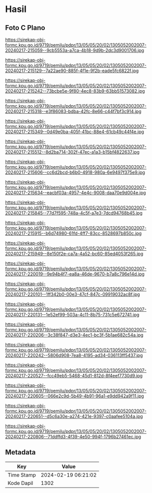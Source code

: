 # Hasil

## Foto C Plano

https://sirekap-obj-formc.kpu.go.id/9719/pemilu/pdpr/13/05/05/20/02/1305052002007-20240217-215059--9cb5553a-a7ca-4b18-9d9b-2dc3d9001706.jpg

https://sirekap-obj-formc.kpu.go.id/9719/pemilu/pdpr/13/05/05/20/02/1305052002007-20240217-215129--7a22ae90-885f-4f1e-9f2b-eade5fc6822f.jpg

https://sirekap-obj-formc.kpu.go.id/9719/pemilu/pdpr/13/05/05/20/02/1305052002007-20240217-215242--73bcbe5e-9f80-4ec8-83b9-63bb51573082.jpg

https://sirekap-obj-formc.kpu.go.id/9719/pemilu/pdpr/13/05/05/20/02/1305052002007-20240217-215318--e3f86083-bdba-42fc-8e66-c44f7bf3c914.jpg

https://sirekap-obj-formc.kpu.go.id/9719/pemilu/pdpr/13/05/05/20/02/1305052002007-20240217-215349--0d49e0ba-405f-41bc-88e4-61cb49c44f4e.jpg

https://sirekap-obj-formc.kpu.go.id/9719/pemilu/pdpr/13/05/05/20/02/1305052002007-20240217-215512--8d2ba714-302f-47ec-a1a3-b15bf4822637.jpg

https://sirekap-obj-formc.kpu.go.id/9719/pemilu/pdpr/13/05/05/20/02/1305052002007-20240217-215606--cc6d2bcd-b6b0-4918-980a-6e9497f375e9.jpg

https://sirekap-obj-formc.kpu.go.id/9719/pemilu/pdpr/13/05/05/20/02/1305052002007-20240217-215634--eacbf03a-4957-4e4c-9008-daa70e9d004e.jpg

https://sirekap-obj-formc.kpu.go.id/9719/pemilu/pdpr/13/05/05/20/02/1305052002007-20240217-215845--77d7f595-748a-4c5f-a7e3-7dcd94768b45.jpg

https://sirekap-obj-formc.kpu.go.id/9719/pemilu/pdpr/13/05/05/20/02/1305052002007-20240217-215915--b6d74980-61fd-4ff7-83cc-8528697b850c.jpg

https://sirekap-obj-formc.kpu.go.id/9719/pemilu/pdpr/13/05/05/20/02/1305052002007-20240217-215949--8e150f2e-ca7a-4a52-bc60-85ed4053f265.jpg

https://sirekap-obj-formc.kpu.go.id/9719/pemilu/pdpr/13/05/05/20/02/1305052002007-20240217-220019--9e94b4f7-ea8a-46de-9670-b7a8c796e14d.jpg

https://sirekap-obj-formc.kpu.go.id/9719/pemilu/pdpr/13/05/05/20/02/1305052002007-20240217-220101--1ff342b0-00e3-47cf-847c-09919032ac8f.jpg

https://sirekap-obj-formc.kpu.go.id/9719/pemilu/pdpr/13/05/05/20/02/1305052002007-20240217-220131--1e52ef99-503a-4c11-8b75-731c5e672741.jpg

https://sirekap-obj-formc.kpu.go.id/9719/pemilu/pdpr/13/05/05/20/02/1305052002007-20240217-220206--3c38f847-d3e3-4ec1-bc3f-5b1ae682c54a.jpg

https://sirekap-obj-formc.kpu.go.id/9719/pemilu/pdpr/13/05/05/20/02/1305052002007-20240217-220242--5806d908-7ea8-4195-ad34-036113ff5437.jpg

https://sirekap-obj-formc.kpu.go.id/9719/pemilu/pdpr/13/05/05/20/02/1305052002007-20240217-220527--fcc49eb5-5468-45d1-812d-8f4eef7730d9.jpg

https://sirekap-obj-formc.kpu.go.id/9719/pemilu/pdpr/13/05/05/20/02/1305052002007-20240217-220605--066e2c9d-5b49-4b91-96a1-e9dd942a9f11.jpg

https://sirekap-obj-formc.kpu.go.id/9719/pemilu/pdpr/13/05/05/20/02/1305052002007-20240217-220651--d5c6a30e-a274-421e-9397-c0aafee5104a.jpg

https://sirekap-obj-formc.kpu.go.id/9719/pemilu/pdpr/13/05/05/20/02/1305052002007-20240217-220806--71ddffd3-4f39-4e50-994f-1796b27461ec.jpg


## Metadata

| Key        | Value               |
| ---------- | ------------------- |
| Time Stamp | 2024-02-19 06:21:02 |
| Kode Dapil | 1302                |



